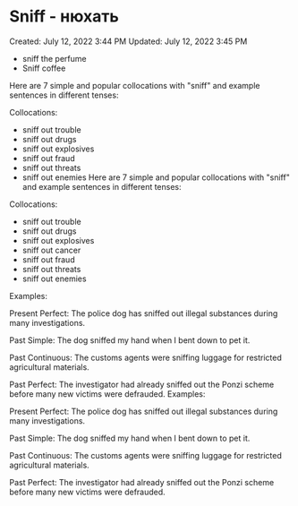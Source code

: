 # Sniff - нюхать

Created: July 12, 2022 3:44 PM
Updated: July 12, 2022 3:45 PM

- sniff the perfume
- Sniff coffee

Here are 7 simple and popular collocations with "sniff" and example sentences in different tenses:

Collocations:

- sniff out trouble
- sniff out drugs
- sniff out explosives
- sniff out fraud
- sniff out threats
- sniff out enemies
Here are 7 simple and popular collocations with "sniff" and example sentences in different tenses:

Collocations:

- sniff out trouble
- sniff out drugs
- sniff out explosives
- sniff out cancer 
- sniff out fraud
- sniff out threats
- sniff out enemies

Examples:

Present Perfect: The police dog has sniffed out illegal substances during many investigations.  

Past Simple: The dog sniffed my hand when I bent down to pet it.  

Past Continuous: The customs agents were sniffing luggage for restricted agricultural materials.

Past Perfect: The investigator had already sniffed out the Ponzi scheme before many new victims were defrauded.
Examples:

Present Perfect: The police dog has sniffed out illegal substances during many investigations.  

Past Simple: The dog sniffed my hand when I bent down to pet it.  

Past Continuous: The customs agents were sniffing luggage for restricted agricultural materials.

Past Perfect: The investigator had already sniffed out the Ponzi scheme before many new victims were defrauded.